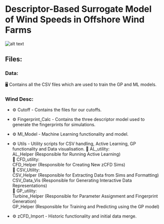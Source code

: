 # Descriptor-Based Surrogate Model of Wind Speeds in Offshore Wind Farms
![alt text](https://creazilla-store.fra1.digitaloceanspaces.com/cliparts/1631825/wind-turbine-clipart-xl.png)

## Files:
### Data:
🖥️ Contains all the CSV files which are used to train the GP and ML models.

### Wind Desc:
* ⚙️ Cutoff - Contains the files for our cutoffs.
  
* ⚙️ Fingerprint_Calc - Contains the three descriptor model used to generate the fingerprints for simulations.
  
* ⚙️ Ml_Model - Machine Learning functionality and model.
  
* ⚙️ Utils - Utility scripts for CSV handling, Active Learning, GP functionality and Data visualisation. 
    📜 AL_utility: \
  AL_Helper (Responsible for Running Active Learning) \
    📜 CFD_utility: \
  CFD_Helper (Responsible for Creating New zCFD Sims) \
    📜 CSV_Utility: \
  CSV_Helper (Responsible for Extracting Data from Sims and Formatting) \
  CSV_Data_Vis (Responsible for Generating Interactive Data Representations) \
    📜 GP_utility: \
  Turbine_Helper (Responsible for Parameter Assignment and Fingerprint Generation) \
  GP_Helper (Responsible for Training and Predicting using the GP model)

* ⚙️ zCFD_Import - Historic functionality and initial data merge.
